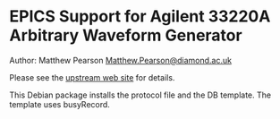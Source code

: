 EPICS Support for Agilent 33220A Arbitrary Waveform Generator
============================================================

Author: Matthew Pearson <Matthew.Pearson@diamond.ac.uk>

Please see the [upstream web site](http://controls.diamond.ac.uk/downloads/support/agilent33220A/) for details.

This Debian package installs the protocol file and the DB template. The template uses busyRecord.

